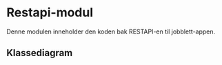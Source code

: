 # Restapi-modul
Denne modulen inneholder den koden bak RESTAPI-en til jobblett-appen.

## Klassediagram

